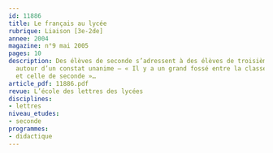 ```yaml
---
id: 11886
title: Le français au lycée
rubrique: Liaison [3e-2de]
annee: 2004
magazine: n°9 mai 2005
pages: 10
description: Des élèves de seconde s’adressent à des élèves de troisième et témoignent
  autour d’un constat unanime – « Il y a un grand fossé entre la classe de troisième
  et celle de seconde »…
article_pdf: 11886.pdf
revue: L’école des lettres des lycées
disciplines:
- lettres
niveau_etudes:
- seconde
programmes:
- didactique
---
```


